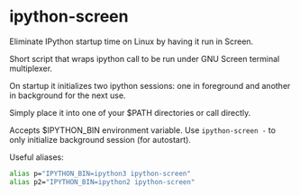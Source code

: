 # ipython-screen
Eliminate IPython startup time on Linux by having it run in Screen.


Short script that wraps ipython call to be run under GNU Screen terminal multiplexer.

On startup it initializes two ipython sessions: one in foreground and another in background for the next use.

Simply place it into one of your $PATH directories or call directly.

Accepts $IPYTHON_BIN environment variable. Use `ipython-screen -` to only initialize background session (for autostart).


Useful aliases:
```bash
alias p="IPYTHON_BIN=ipython3 ipython-screen"
alias p2="IPYTHON_BIN=ipython2 ipython-screen"
```
